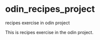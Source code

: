 # odin_recipes_project
recipes exercise in odin project

This is recipes exercise in the odin project.

